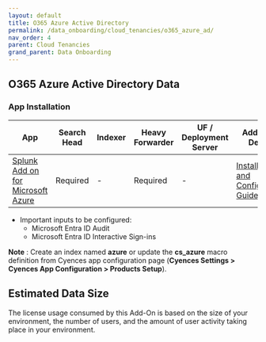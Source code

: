 ```yaml
---
layout: default
title: O365 Azure Active Directory
permalink: /data_onboarding/cloud_tenancies/o365_azure_ad/
nav_order: 4
parent: Cloud Tenancies 
grand_parent: Data Onboarding
---
```


## **O365 Azure Active Directory Data**

### App Installation

| App |  Search Head  | Indexer | Heavy Forwarder | UF / Deployment Server | Additional Details |
| ---- | ------ | ------------ | -------------- | -------------------- | ------ |
| [Splunk Add on for Microsoft Azure](https://splunkbase.splunk.com/app/3757/) | Required | - | Required | - | [Installation and Configuration Guide](https://splunkbase.splunk.com/app/3757/#/details) |

* Important inputs to be configured:
    * Microsoft Entra ID Audit
    * Microsoft Entra ID Interactive Sign-ins

**Note** : Create an index named **azure** or update the **cs_azure** macro definition from Cyences app configuration page (**Cyences Settings > Cyences App Configuration > Products Setup**).

## Estimated Data Size

The license usage consumed by this Add-On is based on the size of your environment, the number of users, and the amount of user activity taking place in your environment.
